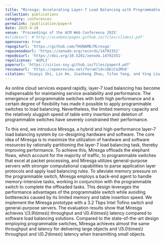 ```yaml
---
title: "Miresga: Accelerating Layer-7 Load Balancing with Programmable Switches"
collection: publications
category: conferences
permalink: /publication/paper4
date: 2025-4-28 
venue: 'Proceedings of the ACM Web Conference 2025'
#slidesurl: #'http://academicpages.github.io/files/slides1.pdf'
opensource: true
repogiturl: 'https://github.com/THUNAME/Miresga'
repozenodourl: 'https://zenodo.org/records/14792352'
repodoiurl: 'https://doi.org/10.5281/zenodo.14792351'
repolicense: 'AGPL3'
paperurl: 'https://sirius-sxy.github.io/files/paper4.pdf'
reviewsurl: 'https://openreview.net/forum?id=iQEcCo2Mn8'
citation: "Xiaoyi Shi, Lin He, Jiasheng Zhou, Yifan Yang, and Ying Liu. 2025. Miresga: Accelerating Layer-7 Load Balancing with Programmable Switches. In Proceedings of the ACM Web Conference 2025 (WWW '25), April 28-May 2, 2025, Sydney, NSW, Australia. ACM, New York, NY, USA, 11 pages. https://doi.org/10.1145/3696410.3714809"
---
```


As online cloud services expand rapidly, layer-7 load balancing has become indispensable for maintaining service availability and performance. The emergence of programmable switches with both high performance and a certain degree of flexibility has made it possible to apply programmable switches to load balancing. Nevertheless, the limited memory capacity and the relatively sluggish speed of table entry insertion and deletion of programmable switches have severely constrained their performance. 
  
To this end, we introduce Miresga, a hybrid and high-performance layer-7 load balancing system by co-designing hardware and software. The core idea of Miresga is to maximize the utilization of hardware and software resources by rationally partitioning the layer-7 load balancing task, thereby improving performance. To achieve this, Miresga offloads the elephant flows, which account for the majority of traffic, to programmable switches that excel at packet processing, and Miresga utilizes general-purpose servers with stronger computational capabilities to parse application layer protocols and apply load balancing rules. To alleviate memory pressure on the programmable switch, Miresga employs a back-end agent to handle memory-intensive tasks, working in conjunction with the programmable switch to complete the offloaded tasks. This design leverages the performance advantages of the programmable switch while avoiding bottlenecks caused by its limited memory and table insertion speed. We implement the Miresga prototype with a 3.2 Tbps Intel Tofino switch and general-purpose servers. The evaluation results show that Miresga achieves \\(3.9\times\\) throughput and \\(0.4\times\\) latency compared to software load balancing solutions. Compared to the state-of-the-art design employing programmable switches, Miresga achieves almost the same throughput and latency for delivering large objects and \\(5.0\times\\) throughput and \\(0.2\times\\) latency when transmitting small objects.